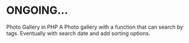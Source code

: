 # ONGOING...
Photo Gallery in PHP
A Photo gallery with a function that can search by tags. Eventually with search date and add sorting options.
